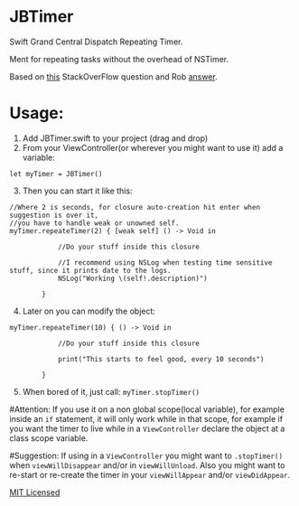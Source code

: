 # JBTimer
Swift Grand Central Dispatch Repeating Timer.

Ment for repeating tasks without the overhead of NSTimer.

Based on [this](http://stackoverflow.com/q/25951980/1634890) StackOverFlow question 
and Rob [answer](http://stackoverflow.com/a/25952724/1634890).

# Usage:

1. Add JBTimer.swift to your project (drag and drop)
2. From your ViewController(or wherever you might want to use it) add a variable:

  `let myTimer = JBTimer()`
  
3. Then you can start it like this:

```
//Where 2 is seconds, for closure auto-creation hit enter when suggestion is over it, 
//you have to handle weak or unowned self.
myTimer.repeateTimer(2) { [weak self] () -> Void in
            
            //Do your stuff inside this closure
            
            //I recommend using NSLog when testing time sensitive stuff, since it prints date to the logs.
            NSLog("Working \(self!.description)")
            
        }
```

4. Later on you can modify the object:
```
myTimer.repeateTimer(10) { () -> Void in
            
            //Do your stuff inside this closure
            
            print("This starts to feel good, every 10 seconds")
            
        }
```
5. When bored of it, just call:
`myTimer.stopTimer()`

#Attention:
If you use it on a non global scope(local variable), for example inside an `if` statement, it will only work 
while in that scope, for example if you want the timer to live while in a `ViewController` declare the object 
at a class scope variable.

#Suggestion:
If using in a `ViewController` you might want to `.stopTimer()` when `viewWillDisappear` and/or in `viewWillUnload`.
Also you might want to re-start or re-create the timer in your `viewWillAppear` and/or `viewDidAppear`.

[MIT Licensed](https://opensource.org/licenses/MIT)
